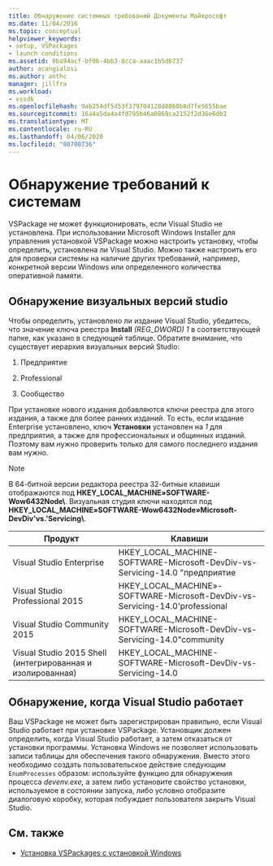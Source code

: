 ```yaml
---
title: Обнаружение системных требований Документы Майкрософт
ms.date: 11/04/2016
ms.topic: conceptual
helpviewer_keywords:
- setup, VSPackages
- launch conditions
ms.assetid: 0ba94acf-bf0b-4bb3-8cca-aaac1b5d6737
author: acangialosi
ms.author: anthc
manager: jillfra
ms.workload:
- vssdk
ms.openlocfilehash: 9ab254df5d53f379704128d8860b8d7fe5655bae
ms.sourcegitcommit: 16a4a5da4a4fd795b46a0869ca2152f2d36e6db2
ms.translationtype: MT
ms.contentlocale: ru-RU
ms.lasthandoff: 04/06/2020
ms.locfileid: "80708736"
---
```

# <a name="detect-system-requirements"></a>Обнаружение требований к системам
VSPackage не может функционировать, если Visual Studio не установлена. При использовании Microsoft Windows Installer для управления установкой VSPackage можно настроить установку, чтобы определить, установлена ли Visual Studio. Можно также настроить его для проверки системы на наличие других требований, например, конкретной версии Windows или определенного количества оперативной памяти.

## <a name="detect-visual-studio-editions"></a>Обнаружение визуальных версий studio
 Чтобы определить, установлено ли издание Visual Studio, убедитесь, что значение ключа реестра **Install** *(REG_DWORD) 1* в соответствующей папке, как указано в следующей таблице. Обратите внимание, что существует иерархия визуальных версий Studio:

1. Предприятие

2. Professional

3. Сообщество

При установке нового издания добавляются ключи реестра для этого издания, а также для более ранних изданий. То есть, если издание Enterprise установлено, ключ **Установки** установлен на *1* для предприятия, а также для профессиональных и общинных изданий. Поэтому вам нужно проверить только для самого последнего издания вам нужно.

> [!NOTE]
> В 64-битной версии редактора реестра 32-битные клавиши отображаются под **HKEY_LOCAL_MACHINE»SOFTWARE-Wow6432Node\\**. Визуальная студия ключи находятся под **HKEY_LOCAL_MACHINE»SOFTWARE-Wow6432Node»Microsoft-DevDiv'vs.'Servicing\\**.

|Продукт|Клавиши|
|-------------|---------|
|Visual Studio Enterprise|HKEY_LOCAL_MACHINE-SOFTWARE-Microsoft-DevDiv-vs-Servicing-14.0 "предприятие|
|Visual Studio Professional 2015|HKEY_LOCAL_MACHINE»-SOFTWARE-Microsoft-DevDiv-vs-Servicing-14.0'professional|
|Visual Studio Community 2015|HKEY_LOCAL_MACHINE-SOFTWARE-Microsoft-DevDiv-vs-Servicing-14.0"community|
|Visual Studio 2015 Shell (интегрированная и изолированная)|HKEY_LOCAL_MACHINE-SOFTWARE-Microsoft-DevDiv-vs-Servicing-14.0|

## <a name="detect-when-visual-studio-is-running"></a>Обнаружение, когда Visual Studio работает
 Ваш VSPackage не может быть зарегистрирован правильно, если Visual Studio работает при установке VSPackage. Установщик должен определить, когда Visual Studio работает, а затем отказаться от установки программы. Установка Windows не позволяет использовать записи таблицы для обеспечения такого обнаружения. Вместо этого необходимо создать пользовательское действие следующим `EnumProcesses` образом: используйте функцию для обнаружения процесса *devenv.exe,* а затем либо установите свойство установки, используемое в состоянии запуска, либо условно отобразите диалоговую коробку, которая побуждает пользователя закрыть Visual Studio.

## <a name="see-also"></a>См. также
- [Установка VSPackages с установкой Windows](../../extensibility/internals/installing-vspackages-with-windows-installer.md)
